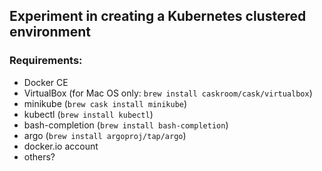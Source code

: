 ## Experiment in creating a Kubernetes clustered environment

### Requirements:

* Docker CE
* VirtualBox (for Mac OS only: `brew install caskroom/cask/virtualbox`)
* minikube (`brew cask install minikube`)
* kubectl (`brew install kubectl`)
* bash-completion (`brew install bash-completion`)
* argo (`brew install argoproj/tap/argo`)
* docker.io account
* others?
